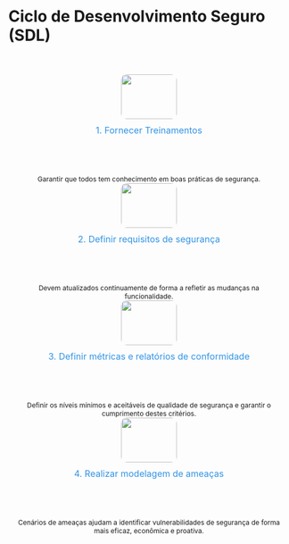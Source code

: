 <style>
  .sdl-text-box {
    text-align:center;
    padding:0 10px;
    transition: 500ms !important;
  }
  .sdl-text-image {
    border-radius:10px;
    width:100px;
    height:80px;
    margin:0 auto;
  }
  .sdl-text-title {
    font-size:16px;
    margin-top:10px;
    color:#3093e5;
    height:80px;
  }
  .sdl-text-sub-title {
    font-size:12px;
    margin-top:10px;
  }
</style>

# Ciclo de Desenvolvimento Seguro (SDL)

<br>
<br>

<div grid="~ cols-4">

  <div class="sdl-text-box">
    <Image src="sdl-1.png" class="sdl-text-image" />
    <div class="sdl-text-title">1. Fornecer Treinamentos</div>
    <div class="sdl-text-sub-title">Garantir que todos tem conhecimento em boas práticas de segurança.​</div>
  </div>

  <div v-click class="sdl-text-box">
    <Image src="sdl-2.png" class="sdl-text-image" />
    <div class="sdl-text-title">2. Definir requisitos de segurança</div>
    <div class="sdl-text-sub-title">Devem atualizados continuamente de forma a refletir as mudanças na funcionalidade.​​</div>
  </div>

  <div v-click class="sdl-text-box">
    <Image src="sdl-3.png" class="sdl-text-image" />
    <div class="sdl-text-title">3. Definir métricas e relatórios de conformidade​</div>
    <div class="sdl-text-sub-title">Definir os níveis mínimos e aceitáveis de qualidade de segurança e garantir o cumprimento destes critérios.​​​</div>
  </div>

  <div v-click class="sdl-text-box">
    <Image src="sdl-4.png" class="sdl-text-image" />
    <div class="sdl-text-title">4. Realizar modelagem de ameaças​</div>
    <div class="sdl-text-sub-title">Cenários de ameaças ajudam a identificar vulnerabilidades de segurança de forma mais eficaz, econômica e proativa.​</div>
  </div>
</div>